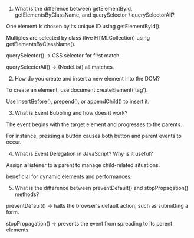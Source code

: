 1. What is the difference between getElementById, getElementsByClassName, and querySelector / querySelectorAll?

 One element is chosen by its unique ID using getElementById().

 Multiples are selected by class (live HTMLCollection) using getElementsByClassName().

 querySelector() → CSS selector for first match.

 querySelectorAll() → (NodeList) all matches.

 

 2. How do you create and insert a new element into the DOM?

 To create an element, use document.createElement('tag').

 Use insertBefore(), prepend(), or appendChild() to insert it.

 

 3. What is Event Bubbling and how does it work?

 The event begins with the target element and progresses to the parents.

 For instance, pressing a button causes both button and parent events to occur.


 

 4. What is Event Delegation in JavaScript? Why is it useful?

 Assign a listener to a parent to manage child-related situations.

 beneficial for dynamic elements and performances.



 

 5. What is the difference between preventDefault() and stopPropagation() methods?

 preventDefault() → halts the browser's default action, such as submitting a form.

 stopPropagation() → prevents the event from spreading to its parent elements.
